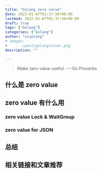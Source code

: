 ```yaml
---
title: "Golang zero value"
date: 2022-01-07T01:37:56+08:00
lastmod: 2022-01-07T01:37:56+08:00
draft: true
tags: ["Golang"]
categories: ["Golang"]
author: "xiantang"
# images:
#    - ./post/golang/cover.png
description: ""

---
```


<!-- * 总是会先写一句话，同步背景和上下文
* 评论式[[写作]]引用一些大牛说的话
* 多一些有趣的跳转链接
* 先写提纲，再写内容 -->

<!-- ## 一句话引出文章 -->

> Make zero value useful.
			---Go Proverbs


## 什么是 zero value


## zero value 有什么用


### zero value Lock & WaitGroup


### zero value for JSON

## 总结


## 相关链接和文章推荐